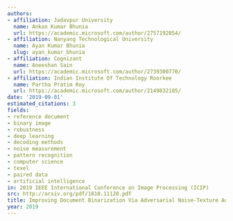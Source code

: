```yaml
---
authors:
- affiliation: Jadavpur University
  name: Ankan Kumar Bhunia
  url: https://academic.microsoft.com/author/2757192054/
- affiliation: Nanyang Technological University
  name: Ayan Kumar Bhunia
  slug: ayan_kumar_bhunia
- affiliation: Cognizant
  name: Aneeshan Sain
  url: https://academic.microsoft.com/author/2739300770/
- affiliation: Indian Institute Of Technology Roorkee
  name: Partha Pratim Roy
  url: https://academic.microsoft.com/author/2149832105/
date: '2019-09-01'
estimated_citations: 3
fields:
- reference document
- binary image
- robustness
- deep learning
- decoding methods
- noise measurement
- pattern recognition
- computer science
- texel
- paired data
- artificial intelligence
in: 2019 IEEE International Conference on Image Processing (ICIP)
src: http://arxiv.org/pdf/1810.11120.pdf
title: Improving Document Binarization Via Adversarial Noise-Texture Augmentation
year: 2019
---
```

